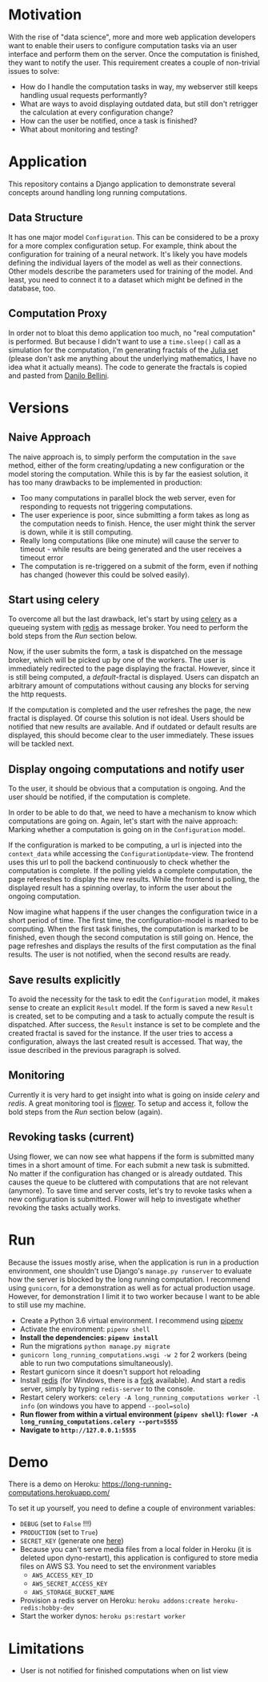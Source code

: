 
# Motivation

With the rise of "data science", more and more web application developers want to enable their users to configure
computation tasks via an user interface and perform them on the server.
Once the computation is finished, they want to notify the user.
This requirement creates a couple of non-trivial issues to solve:

* How do I handle the computation tasks in way, my webserver still keeps handling usual requests performantly?
* What are ways to avoid displaying outdated data, but still don't retrigger the calculation at every configuration
  change?
* How can the user be notified, once a task is finished?
* What about monitoring and testing?


# Application
This repository contains a Django application to demonstrate several concepts around handling long running computations.

## Data Structure
It has one major model `Configuration`.
This can be considered to be a proxy for a more complex configuration setup.
For example, think about the configuration for training of a neural network.
It's likely you have models defining the individual layers of the model as well as their connections.
Other models describe the parameters used for training of the model.
And least, you need to connect it to a dataset which might be defined in the database, too.

## Computation Proxy
In order not to bloat this demo application too much, no "real computation" is performed.
But because I didn't want to use a `time.sleep()` call as a simulation for the computation, I'm generating fractals
of the [Julia set](https://en.wikipedia.org/wiki/Julia_set)
(please don't ask me anything about the underlying mathematics, I have no idea what it actually means).
The code to generate the fractals is copied and pasted from
[Danilo Bellini](https://github.com/danilobellini/fractal).


# Versions

## Naive Approach
The naive approach is, to simply perform the computation in the `save` method, either of the form creating/updating
a new configuration or the model storing the computation. While this is by far the easiest solution, it has too many
drawbacks to be implemented in production:

* Too many computations in parallel block the web server, even for responding to requests not triggering computations.
* The user experience is poor, since submitting a form takes as long as the computation needs to finish.
  Hence, the user might think the server is down, while it is still computing.
* Really long computations (like one minute) will cause the server to timeout -
  while results are being generated and the user receives a timeout error
* The computation is re-triggered on a submit of the form, even if nothing has changed (however this could be solved
  easily).

## Start using celery
To overcome all but the last drawback, let's start by using
[celery](http://docs.celeryproject.org/en/latest/django/first-steps-with-django.html) as a queueing system
with [redis](https://redis.io/) as message broker. You need to perform the bold steps from the *Run* section below.

Now, if the user submits the form, a task is dispatched on the message broker, which will be picked up by one of the
workers. The user is immediately redirected to the page displaying the fractal.
However, since it is still being computed, a *default*-fractal is displayed.
Users can dispatch an arbitrary amount of computations without causing any blocks for serving the http requests.

If the computation is completed and the user refreshes the page, the new fractal is displayed.
Of course this solution is not ideal.
Users should be notified that new results are available.
And if outdated or default results are displayed, this should become clear to the user immediately.
These issues will be tackled next.

## Display ongoing computations and notify user
To the user, it should be obvious that a computation is ongoing.
And the user should be notified, if the computation is complete.

In order to be able to do that, we need to have a mechanism to know which computations are going on.
Again, let's start with the naive approach: Marking whether a computation is going on in the `Configuration` model.

If the configuration is marked to be computing, a url is injected into the `context_data` while accessing the 
`ConfigurationUpdate`-view. 
The frontend uses this url to poll the backend continuously to check whether the computation is complete. 
If the polling yields a complete computation, the page refereshes to display the new results.
While the frontend is polling, the displayed result has a spinning overlay, to inform the user about the ongoing computation.

Now imagine what happens if the user changes the configuration twice in a short period of time. 
The first time, the configuration-model is marked to be computing.
When the first task finishes, the computation is marked to be finished, even though the second computation is still going on.
Hence, the page refreshes and displays the results of the first computation as the final results.
The user is not notified, when the second results are ready.

## Save results explicitly
To avoid the necessity for the task to edit the `Configuration` model, it makes sense to create an explicit `Result` model.
If the form is saved a new `Result` is created, set to be computing and a task to actually compute the result is dispatched.
After success, the `Result` instance is set to be complete and the created fractal is saved for the instance.
If the user tries to access a configuration, always the last created result is accessed.
That way, the issue described in the previous paragraph is solved.


## Monitoring
Currently it is very hard to get insight into what is going on inside *celery* and *redis*.
A great monitoring tool is [flower](http://flower.readthedocs.io/en/latest/).
To setup and access it, follow the bold steps from the *Run* section below (again).


## Revoking tasks (current)
Using flower, we can now see what happens if the form is submitted many times in a short amount of time.
For each submit a new task is submitted.
No matter if the configuration has changed or is already outdated.
This causes the queue to be cluttered with computations that are not relevant (anymore).
To save time and server costs, let's try to revoke tasks when a new configuration is submitted.
Flower will help to investigate whether revoking the tasks actually works.


# Run
Because the issues mostly arise, when the application is run in a production environment, one shouldn't use Django's
`manage.py runserver` to evaluate how the server is blocked by the long running computation.
I recommend using `gunicorn`, for a demonstration as well as for actual production usage.
However, for demonstration I limit it to two worker because I want to be able to still use my machine.

* Create a Python 3.6 virtual environment. I recommend using [pipenv](https://github.com/pypa/pipenv)
* Activate the environment: `pipenv shell`
* **Install the dependencies: `pipenv install`**
* Run the migrations `python manage.py migrate`
* `gunicorn long_running_computations.wsgi -w 2` for 2 workers (being able to run two computations simultaneously).
*  Restart gunicorn since it doesn't support hot reloading
* Install [redis](https://redis.io/) (for Windows, there is a [fork](https://github.com/MicrosoftArchive/redis)
  available). And start a redis server, simply by typing `redis-server` to the console.
* Restart celery workers: `celery -A long_running_computations worker -l info`
  (on windows you have to append `--pool=solo`)
* **Run flower from within a virtual environment (`pipenv shell`): `flower -A long_running_computations.celery --port=5555`**
* **Navigate to `http://127.0.0.1:5555`**


# Demo
There is a demo on Heroku: https://long-running-computations.herokuapp.com/

To set it up yourself, you need to define a couple of environment variables:

* `DEBUG` (set to `False` !!!)
* `PRODUCTION` (set to `True`)
* `SECRET_KEY` (generate one [here](https://www.miniwebtool.com/django-secret-key-generator/))
* Because you can't serve media files from a local folder in Heroku (it is deleted upon dyno-restart),
  this application is configured to store media files on AWS S3. You need to set the environment variables
  * `AWS_ACCESS_KEY_ID`
  * `AWS_SECRET_ACCESS_KEY`
  * `AWS_STORAGE_BUCKET_NAME`
* Provision a redis server on Heroku: `heroku addons:create heroku-redis:hobby-dev`
* Start the worker dynos: `heroku ps:restart worker`

# Limitations
* User is not notified for finished computations when on list view

